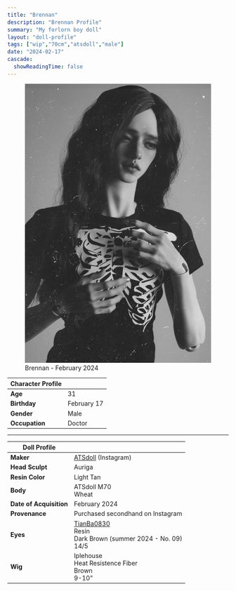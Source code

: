 ```yaml
---
title: "Brennan"
description: "Brennan Profile"
summary: "My forlorn boy doll"
layout: "doll-profile"
tags: ["wip","70cm","atsdoll","male"]
date: "2024-02-17"
cascade:
  showReadingTime: false
---
```

<div class="flex gap-4 flex-row flex-wrap">
  <div><figure><img src="bw-brennan.png" class="doll-profile-img" class="doll-profile-img" alt="A tan male doll with blond hair" width="500"><figcaption>Brennan - February 2024</figcaption></figure></div>
  <div>

| Character Profile | |
| ----- | ---|
| **Age** | 31 |
| **Birthday** | February 17 |
| **Gender** | Male |
| **Occupation** | Doctor |

---

| Doll Profile | |
| ----- | ---|
| **Maker** | [ATSdoll](https://www.instagram.com/atsdoll/) (Instagram) |
| **Head Sculpt** | Auriga |
| **Resin Color** | Light Tan |
| **Body** | ATSdoll M70 <br> Wheat |
| **Date of Acquisition** | February 2024 |
| **Provenance** | Purchased secondhand on Instagram|
| **Eyes** | [TianBa0830](https://www.instagram.com/tianba0830/) <br> Resin <br> Dark Brown (summer 2024 - No. 09) <br> 14/5  |
| **Wig** | Iplehouse <br> Heat Resistence Fiber <br> Brown <br> 9-10" |

  </div>
</div>
